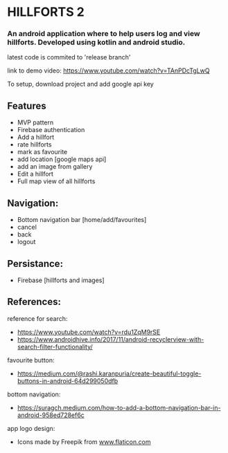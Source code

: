 # HILLFORTS 2
### An android application where to help users log and view hillforts. Developed using kotlin and android studio. 

latest code is commited to 'release branch'

link to demo video:
https://www.youtube.com/watch?v=TAnPDcTgLwQ

To setup, download project and add google api key
## Features

- MVP pattern
- Firebase authentication
- Add a hillfort
- rate hillforts
- mark as favourite
- add location [google maps api]
- add an image from gallery
- Edit a hillfort
- Full map view of all hillforts

## Navigation:

- Bottom navigation bar [home/add/favourites]
- cancel
- back
- logout

## Persistance:
- Firebase [hillforts and images]

## References:
reference for search:
- https://www.youtube.com/watch?v=rdu1ZqM9rSE
- https://www.androidhive.info/2017/11/android-recyclerview-with-search-filter-functionality/

favourite button:
- https://medium.com/@rashi.karanpuria/create-beautiful-toggle-buttons-in-android-64d299050dfb

bottom navigation:
- https://suragch.medium.com/how-to-add-a-bottom-navigation-bar-in-android-958ed728ef6c

app logo design:
- Icons made by Freepik from www.flaticon.com
